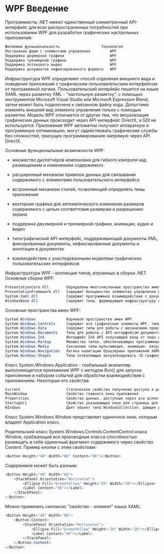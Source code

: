 # WPF Введение

Программисты .NET имеют единственный симметричный API-интерфейс для всех распространенных потребностей при использовании WPF для разработки графических настрольных приложений:

```csharp
Желаемая функциональность                   Технология
Построение форм с элементами управления         WPF
Поддержка двумерной графики                     WPF
Поддержка трехмерной графики                    WPF
Поддержка потокового видео                      WPF
Поддержка документов нефиксированного формата   WPF
```

Инфраструктура WPF определеяет способ отделения внешнего вида и поведения приложения с графическим пользовательским интерфейсом от программной логики. Пользовательский интерйейс пишется на языке XAML через разметку XML - "настольную разметку", с помощью инструментов Microsoft Visual Studio или Microsoft Expression Blend, затем может быть подключена к связанном файлу кода. Допустимо изменять внешний вид элемента управления только с помощью разметки. Модель WPF отличается от других тем, что визуализация графических данных происходит через API-интерфейс DirectX, а GDI не используется. Приложения WPF автоматом получают аппараткую и программную оптимизацию, могут задействовать графические службы без сложностей, присущих программированию напрямую через API DirectX.

Основные функциональные возможности WPF:

- множество диспетчеров компоновки для гибкого контроля над размещением и изменением содержимого

- расширенный механизм привязок данных для связывания содержимого с элементами пользовательского интерфейса

- встроенный механизм стилей, позволяющий определять темы приложения

- векторная графика для автоматического изменения размеров содержимого с целью соответтсвия размерам и разрешению экрана

- поддержка двухмерной и трехмерной графики, анимации, аудио и видео

- типографичкский API-интерфейс, поддерживающий документы XML, фиксированные документы, нефиксированные документы и аннотации в документах

- взаимодействие с унаследованными моделями графических пользовательских интерфейсов

Инфраструктура WPF - коллекция типов, втроенных в сборки .NET. Основные сборки WPF:
```csharp
PresentationCore.dll        Определены многочисленные пространства имен, образующие фундамент уровня графического пользовательского интерфейса в WPF, API WPF Ink, примитивы анимации и типы графической визуализации.
PresentationFramework.dll   Содержит большинство элементво управления WPF, Application & Window, поддержка 2D графики и типы для привязки данных
System.Xaml.dll             Содержит программное взаимодействие с документами XML во время выполнения
WindowsBase.dll             Содержит типы, формирующие инфраструктуру API-интерфейса WPF, типы потоков WPF, типы безопасности, преобразователи типов и поддержку свойств зависимости и маршрутизируемых событий
```
Основные пространства имен WPF:
```csharp
System.Windows              Корневое пространство имен WPF. 
System.Windows.Controls     Содержит все графические элементы WPF, типы для систем меню, подсказки и диспетчеры компоновки
System.Windows.Data         Содержит типы для работы с механизмом привязок данных
System.Windows.Documents    Типы для работы с API-интерфейсом документов в стиле PDF
System.Windows.Ink          Интерфейс Ink API получающий ввод от пера или мыши, реагировать на жесты
System.Windows.Markup       Множество типов, обеспечивающих программный анализ и обработку разметки XAML
System.Windows.Media        Связанные типы мультимедия, анимация, визуализация трехмерной графики, текста, мутлимедийные примитивы
System.Windows.Navigation   Логика навигации браузерных приложений XAML, настольными пиложениями со страничной моделью навигации
System.Windows.Shapes       Типы позволяющие визуализировать 3D графику, реагирующую на ввод мыши
```

Класс System.Windows.Application - глобальный экземпляр выполняющегося приложения WPF с методом Run() для запуска приложения и набором событий для обработки взаимодействия с приложением. Некоторые его свойства:
```csharp
Current                     Статическое свойство получение доступа к работающему объекта Application из любого места кода
MainWindow                  Свойство главного окна приложения
Properities                 Свойство данных, доступных через все аспекты прилжения WPF
StartupUri                  Свойство указывающее окно или страница для автоматического открытия при запуске прложения
WIndows                     Дает объект типа WindowCollection, дающее доступ ко всем окнам, созданным в потоке, создавшем объект Application.
```

Класс System.Windows.Window представляет одиночное окно, которым владеет Application класс.

Родительский класс System.Windows.Controls.ContentControl класа Window, срабжающий все производные класса способностью размещать в себе одиночный фрагмент содержимого через свойство Content. Пример кнопки с этим свойстовм:
```csharp
<Button Height="40" Width="80" Content="OK"></Button>
```
Содержимое может быть разным:
```csharp
<Button Height="40" Width="80">
    <StackPanel Orientation="Horizontal">
        <Ellipse Fill="GreenYellow" Height="20" Width="20"></Ellipse>
        <Label Content="OK"></Label>
    </StackPanel>
</Button>
```
Можно применять синтаксис "свойство - элемент" языка XAML:
```csharp
<Button Height="40" Width="80">
    <Button.Content>
        <StackPanel Orientation="Horizontal">
            <Ellipse Fill="GreenYellow" Height="20" Width="20"></Ellipse>
            <Label Content="OK"></Label>
        </StackPanel>
    </Button.Content>
</Button>
```














